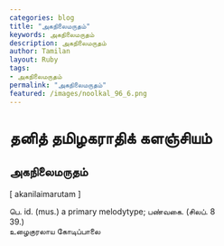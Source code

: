 ```yaml
---  
categories: blog  
title: "அகநிலைமருதம்"
keywords: அகநிலைமருதம்  
description: அகநிலைமருதம்
author: Tamilan  
layout: Ruby  
tags:     
- அகநிலைமருதம்
permalink: "அகநிலைமருதம்"  
featured: /images/noolkal_96_6.png  
--- 
```

# தனித் தமிழகராதிக் களஞ்சியம்
## அகநிலைமருதம்

[ akanilaimarutam ]  
  
பெ. id. (mus.) a primary melodytype; பண்வகை. (சிலப். 8  
39.)  
உழைகுரலாய கோடிப்பாலை